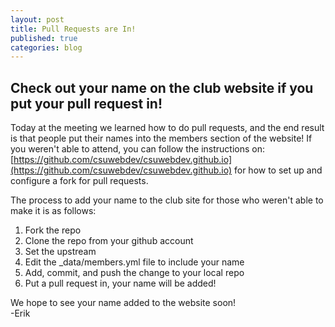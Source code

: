 ```yaml
---
layout: post
title: Pull Requests are In!
published: true
categories: blog
---
```


## Check out your name on the club website if you put your pull request in!

Today at the meeting we learned how to do pull requests, and the end result is that people put their names into the members section of the website! If you weren't able to attend, you can follow the instructions on: [https://github.com/csuwebdev/csuwebdev.github.io](https://github.com/csuwebdev/csuwebdev.github.io) for how to set up and configure a fork for pull requests.

The process to add your name to the club site for those who weren't able to make it is as follows:

1. Fork the repo  
2. Clone the repo from your github account  
3. Set the upstream  
4. Edit the _data/members.yml file to include your name  
5. Add, commit, and push the change to your local repo  
6. Put a pull request in, your name will be added!  

We hope to see your name added to the website soon!  
-Erik
